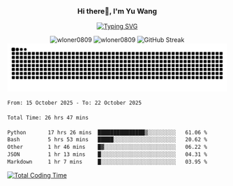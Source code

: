 <h3 align="center">Hi there👋, I'm Yu Wang</h1>

<p align="center"><a href="https://git.io/typing-svg"><img src="https://readme-typing-svg.demolab.com?font=Alex+Brush&size=18&pause=1000&color=716A50&background=6F66FF00&center=true&vCenter=true&width=435&lines=To+love+oneself+is+the+beginning+of+a+lifelong+romance.+%E2%80%94+Oscar+Wilde" alt="Typing SVG" /></a></p>


<p align="center">
 <img src="https://github-readme-stats.vercel.app/api/top-langs?username=wloner0809&show_icons=true&locale=en&layout=compact" alt="wloner0809" height=120 />
 <img src="https://github-readme-stats.vercel.app/api?username=wloner0809&show_icons=true&locale=en" alt="wloner0809" height=120 />
 <img src="https://github-readme-streak-stats.herokuapp.com?user=wloner0809&theme=microsoft" alt="GitHub Streak" height=120 />
 <img src="https://github.com/Wloner0809/Wloner0809/blob/output/github-contribution-grid-snake.svg">
</p>
 
<!--START_SECTION:waka-->

```txt
From: 15 October 2025 - To: 22 October 2025

Total Time: 26 hrs 47 mins

Python       17 hrs 26 mins  ███████████████▒░░░░░░░░░   61.06 %
Bash         5 hrs 53 mins   █████░░░░░░░░░░░░░░░░░░░░   20.62 %
Other        1 hr 46 mins    █▓░░░░░░░░░░░░░░░░░░░░░░░   06.22 %
JSON         1 hr 13 mins    █░░░░░░░░░░░░░░░░░░░░░░░░   04.31 %
Markdown     1 hr 7 mins     █░░░░░░░░░░░░░░░░░░░░░░░░   03.95 %
```

<!--END_SECTION:waka-->

[![Total Coding Time](https://wakatime.com/badge/user/3b010e91-e8bb-445f-9eac-c8ab5bc30cb6.svg)](https://wakatime.com/@3b010e91-e8bb-445f-9eac-c8ab5bc30cb6)
